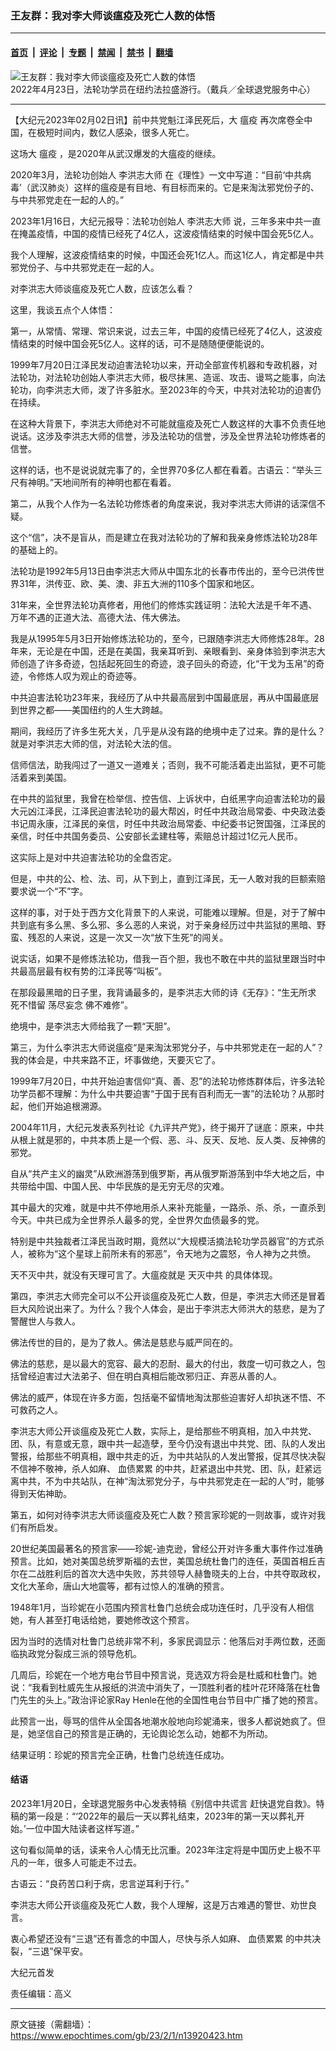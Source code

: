 ### 王友群：我对李大师谈瘟疫及死亡人数的体悟

---

#### [首页](../../../..?n13920423) &nbsp;|&nbsp; [评论](../../../../../epoch-comment?n13920423) &nbsp;|&nbsp; [专题](../../../../../epoch-special?n13920423) &nbsp;|&nbsp; [禁闻](../../../../../epoch-news?n13920423) &nbsp;|&nbsp; [禁书](../../../../../books?n13920423) &nbsp;|&nbsp; [翻墙](https://github.com/gfw-breaker/nogfw/blob/master/README.md?n13920423)


<div><img alt="王友群：我对李大师谈瘟疫及死亡人数的体悟" class="attachment-djy_600_400 size-djy_600_400 wp-post-image" src="https://i.epochtimes.com/assets/uploads/2023/02/id13920425-2023-01-15_131707-600x400.jpg"/>
<div class="caption">
 2022年4月23日，法轮功学员在纽约法拉盛游行。（戴兵／全球退党服务中心）
</div></div><hr/><div class="post_content" id="artbody" itemprop="articleBody">
 <!-- article content begin -->
 <p>
  【大纪元2023年02月02日讯】前中共党魁江泽民死后，大
  <ok href="https://www.epochtimes.com/gb/tag/%E7%98%9F%E7%96%AB.html">
   瘟疫
  </ok>
  再次席卷全中国，在极短时间内，数亿人感染，很多人死亡。
 </p>
 <p style="font-weight: 400;">
  这场大
  <ok href="https://www.epochtimes.com/gb/tag/%E7%98%9F%E7%96%AB.html">
   瘟疫
  </ok>
  ，是2020年从武汉爆发的大瘟疫的继续。
 </p>
 <p style="font-weight: 400;">
  2020年3月，法轮功创始人
  <ok href="https://www.epochtimes.com/gb/tag/%E6%9D%8E%E6%B4%AA%E5%BF%97%E5%A4%A7%E5%B8%88.html">
   李洪志大师
  </ok>
  在《理性》一文中写道：“目前‘中共病毒’（武汉肺炎）这样的瘟疫是有目地、有目标而来的。它是来淘汰邪党份子的、与中共邪党走在一起的人的。”
 </p>
 <p style="font-weight: 400;">
  2023年1月16日，大纪元报导：法轮功创始人
  <ok href="https://www.epochtimes.com/gb/tag/%E6%9D%8E%E6%B4%AA%E5%BF%97%E5%A4%A7%E5%B8%88.html">
   李洪志大师
  </ok>
  说，三年多来中共一直在掩盖疫情，中国的疫情已经死了4亿人，这波疫情结束的时候中国会死5亿人。
 </p>
 <p style="font-weight: 400;">
  我个人理解，这波疫情结束的时候，中国还会死1亿人。而这1亿人，肯定都是中共邪党份子、与中共邪党走在一起的人。
 </p>
 <p style="font-weight: 400;">
  对李洪志大师谈瘟疫及死亡人数，应该怎么看？
 </p>
 <p style="font-weight: 400;">
  这里，我谈五点个人体悟：
 </p>
 <p style="font-weight: 400;">
  第一，从常情、常理、常识来说，过去三年，中国的疫情已经死了4亿人，这波疫情结束的时候中国会死5亿人。这样的话，可不是随随便便能说的。
 </p>
 <p style="font-weight: 400;">
  1999年7月20日江泽民发动迫害法轮功以来，开动全部宣传机器和专政机器，对法轮功，对法轮功创始人李洪志大师，极尽抹黑、造谣、攻击、谩骂之能事，向法轮功，向李洪志大师，泼了许多脏水。至2023年的今天，中共对法轮功的迫害仍在持续。
 </p>
 <p style="font-weight: 400;">
  在这种大背景下，李洪志大师绝对不可能就瘟疫及死亡人数这样的大事不负责任地说话。这涉及李洪志大师的信誉，涉及法轮功的信誉，涉及全世界法轮功修炼者的信誉。
 </p>
 <p style="font-weight: 400;">
  这样的话，也不是说说就完事了的，全世界70多亿人都在看着。古语云：“举头三尺有神明。”天地间所有的神明也都在看着。
 </p>
 <p style="font-weight: 400;">
  第二，从我个人作为一名法轮功修炼者的角度来说，我对李洪志大师讲的话深信不疑。
 </p>
 <p style="font-weight: 400;">
  这个“信”，决不是盲从，而是建立在我对法轮功的了解和我亲身修炼法轮功28年的基础上的。
 </p>
 <p style="font-weight: 400;">
  法轮功是1992年5月13日由李洪志大师从中国东北的长春市传出的，至今已洪传世界31年，洪传亚、欧、美、澳、非五大洲的110多个国家和地区。
 </p>
 <p style="font-weight: 400;">
  31年来，全世界法轮功真修者，用他们的修炼实践证明：法轮大法是千年不遇、万年不遇的正道大法、高德大法、伟大佛法。
 </p>
 <p style="font-weight: 400;">
  我是从1995年5月3日开始修炼法轮功的，至今，已跟随李洪志大师修炼28年。28年来，无论是在中国，还是在美国，我亲耳听到、亲眼看到、亲身体验到李洪志大师创造了许多奇迹，包括起死回生的奇迹，浪子回头的奇迹，化“干戈为玉帛”的奇迹，令修炼人叹为观止的奇迹等。
 </p>
 <p style="font-weight: 400;">
  中共迫害法轮功23年来，我经历了从中共最高层到中国最底层，再从中国最底层到世界之都——美国纽约的人生大跨越。
 </p>
 <p style="font-weight: 400;">
  期间，我经历了许多生死大关，几乎是从没有路的绝境中走了过来。靠的是什么？就是对李洪志大师的信，对法轮大法的信。
 </p>
 <p style="font-weight: 400;">
  信师信法，助我闯过了一道又一道难关；否则，我不可能活着走出监狱，更不可能活着来到美国。
 </p>
 <p style="font-weight: 400;">
  在中共的监狱里，我曾在检举信、控告信、上诉状中，白纸黑字向迫害法轮功的最大元凶江泽民，江泽民迫害法轮功的最大帮凶，时任中共政治局常委、中央政法委书记周永康，江泽民的亲信，时任中共政治局常委、中纪委书记贺国强，江泽民的亲信，时任中共国务委员、公安部长孟建柱等，索赔总计超过1亿元人民币。
 </p>
 <p style="font-weight: 400;">
  这实际上是对中共迫害法轮功的全盘否定。
 </p>
 <p style="font-weight: 400;">
  但是，中共的公、检、法、司，从下到上，直到江泽民，无一人敢对我的巨额索赔要求说一个“不”字。
 </p>
 <p style="font-weight: 400;">
  这样的事，对于处于西方文化背景下的人来说，可能难以理解。但是，对于了解中共到底有多么黑、多么邪、多么恶的人来说，对于亲身经历过中共监狱的黑暗、野蛮、残忍的人来说，这是一次又一次“放下生死”的闯关。
 </p>
 <p style="font-weight: 400;">
  说实话，如果不是修炼法轮功，借我一百个胆，我也不敢在中共的监狱里跟当时中共最高层最有权有势的江泽民等“叫板”。
 </p>
 <p style="font-weight: 400;">
  在那段最黑暗的日子里，我背诵最多的，是李洪志大师的诗《无存》：“生无所求 死不惜留 荡尽妄念 佛不难修”。
 </p>
 <p style="font-weight: 400;">
  绝境中，是李洪志大师给我了一颗“天胆”。
 </p>
 <p style="font-weight: 400;">
  第三，为什么李洪志大师说瘟疫“是来淘汰邪党分子，与中共邪党走在一起的人”？我的体会是，中共来路不正，坏事做绝，天要灭它了。
 </p>
 <p style="font-weight: 400;">
  1999年7月20日，中共开始迫害信仰“真、善、忍”的法轮功修炼群体后，许多法轮功学员都不理解：为什么中共要迫害“于国于民有百利而无一害”的法轮功？从那时起，他们开始追根溯源。
 </p>
 <p style="font-weight: 400;">
  2004年11月，大纪元发表系列社论《九评共产党》，终于揭开了谜底：原来，中共从根上就是邪的，中共本质上是一个假、恶、斗、反天、反地、反人类、反神佛的邪党。
 </p>
 <p style="font-weight: 400;">
  自从“共产主义的幽灵”从欧洲游荡到俄罗斯，再从俄罗斯游荡到中华大地之后，中共带给中国、中国人民、中华民族的是无穷无尽的灾难。
 </p>
 <p style="font-weight: 400;">
  其中最大的灾难，就是中共不停地用杀人来补充能量，一路杀、杀、杀，一直杀到今天。中共已成为全世界杀人最多的党，全世界欠血债最多的党。
 </p>
 <p style="font-weight: 400;">
  特别是中共独裁者江泽民当政时期，竟然以“大规模活摘法轮功学员器官”的方式杀人，被称为“这个星球上前所未有的邪恶”，令天地为之震怒，令人神为之共愤。
 </p>
 <p style="font-weight: 400;">
  天不灭中共，就没有天理可言了。大瘟疫就是
  <ok href="https://www.epochtimes.com/gb/tag/%E5%A4%A9%E7%81%AD%E4%B8%AD%E5%85%B1.html">
   天灭中共
  </ok>
  的具体体现。
 </p>
 <p style="font-weight: 400;">
  第四，李洪志大师完全可以不公开谈瘟疫及死亡人数，但是，李洪志大师还是冒着巨大风险说出来了。为什么？我个人体会，是出于李洪志大师洪大的慈悲，是为了警醒世人与救人。
 </p>
 <p style="font-weight: 400;">
  佛法传世的目的，是为了救人。佛法是慈悲与威严同在的。
 </p>
 <p style="font-weight: 400;">
  佛法的慈悲，是以最大的宽容、最大的忍耐、最大的付出，救度一切可救之人，包括曾经迫害过大法弟子、但在明白真相后能改邪归正、弃恶从善的人。
 </p>
 <p style="font-weight: 400;">
  佛法的威严，体现在许多方面，包括毫不留情地淘汰那些迫害好人却执迷不悟、不可救药之人。
 </p>
 <p style="font-weight: 400;">
  李洪志大师公开谈瘟疫及死亡人数，实际上，是给那些不明真相，加入中共党、团、队，有意或无意，跟中共一起造孽，至今仍没有退出中共党、团、队的人发出警报，给那些不明真相，跟中共走的近，为中共站队的人发出警报，促其尽快决裂不信神不敬神，杀人如麻、
  <ok href="https://www.epochtimes.com/gb/tag/%E8%A1%80%E5%80%BA%E7%B4%AF%E7%B4%AF.html">
   血债累累
  </ok>
  的中共，赶紧退出中共党、团、队，赶紧远离中共，不为中共站队，在神“淘汰邪党分子，与中共邪党走在一起的人”时，能够得到天佑神助。
 </p>
 <p style="font-weight: 400;">
  第五，如何对待李洪志大师谈瘟疫及死亡人数？预言家珍妮的一则故事，或许对我们有所启发。
 </p>
 <p style="font-weight: 400;">
  20世纪美国最著名的预言家——珍妮-迪克逊，曾经公开对许多重大事件作过准确预言。比如，她对美国总统罗斯福的去世，美国总统杜鲁门的连任，英国首相丘吉尔在二战胜利后的首次大选中失败，苏共领导人赫鲁晓夫的上台，中共夺取政权，文化大革命，唐山大地震等，都有过惊人的准确的预言。
 </p>
 <p style="font-weight: 400;">
  1948年1月，当珍妮在小范围内预言杜鲁门总统会成功连任时，几乎没有人相信她，有人甚至打电话给她，要她修改这个预言。
 </p>
 <p style="font-weight: 400;">
  因为当时的选情对杜鲁门总统非常不利，多家民调显示：他落后对手两位数，还面临执政党分裂成三派的领导危机。
 </p>
 <p style="font-weight: 400;">
  几周后，珍妮在一个地方电台节目中预言说，竞选双方将会是杜威和杜鲁门。她说：“我看到杜威先生从报纸的洪流中消失了，一顶胜利者的桂叶花环降落在杜鲁门先生的头上。”政治评论家Ray Henle在他的全国性电台节目中广播了她的预言。
 </p>
 <p style="font-weight: 400;">
  此预言一出，辱骂的信件从全国各地潮水般地向珍妮涌来，很多人都说她疯了。但是，她坚信自己的预言是正确的，无论舆论怎么动，她都不为所动。
 </p>
 <p style="font-weight: 400;">
  结果证明：珍妮的预言完全正确，杜鲁门总统连任成功。
 </p>
 <h4 style="font-weight: 400;">
  <strong>
   结语
  </strong>
 </h4>
 <p style="font-weight: 400;">
  2023年1月20日，全球退党服务中心发表特稿《别信中共谎言 赶快退党自救》。特稿的第一段是：“‘2022年的最后一天以葬礼结束，2023年的第一天以葬礼开始。’一位中国大陆读者这样写道。”
 </p>
 <p style="font-weight: 400;">
  这句看似简单的话，读来令人心情无比沉重。2023年注定将是中国历史上极不平凡的一年，很多人可能走不过去。
 </p>
 <p style="font-weight: 400;">
  古语云：“良药苦口利于病，忠言逆耳利于行。”
 </p>
 <p style="font-weight: 400;">
  李洪志大师公开谈瘟疫及死亡人数，我个人理解，这是万古难遇的警世、劝世良言。
 </p>
 <p style="font-weight: 400;">
  衷心希望还没有“三退”还有善念的中国人，尽快与杀人如麻、
  <ok href="https://www.epochtimes.com/gb/tag/%E8%A1%80%E5%80%BA%E7%B4%AF%E7%B4%AF.html">
   血债累累
  </ok>
  的中共决裂，“三退”保平安。
 </p>
 <p style="font-weight: 400;">
  大纪元首发
 </p>
 <p style="font-weight: 400;">
  责任编辑：高义
 </p>
 <!-- article content end -->
 <div id="below_article_ad">
 </div>
</div>


---

原文链接（需翻墙）：https://www.epochtimes.com/gb/23/2/1/n13920423.htm